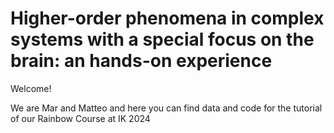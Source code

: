 # Higher-order phenomena in complex systems with a special focus on the brain: an hands-on experience

Welcome! 

We are Mar and Matteo and here you can find data and code for the tutorial of our Rainbow Course at IK 2024
